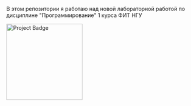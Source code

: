 В этом репозитории я работаю над новой лабораторной работой по дисциплине "Программирование" 1 курса ФИТ НГУ

[<img src="https://ci.appveyor.com/api/projects/status/github/ptrvsrg/My_Lab_C?svg=true" alt="Project Badge" width="200">](https://ci.appveyor.com/project/ptrvsrg/my-lab-c/history)
